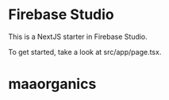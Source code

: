 # Firebase Studio

This is a NextJS starter in Firebase Studio.

To get started, take a look at src/app/page.tsx.
# maaorganics
